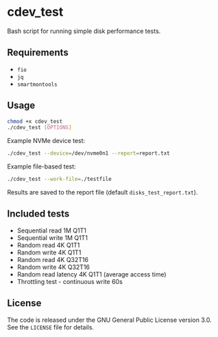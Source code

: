 # cdev_test

Bash script for running simple disk performance tests.

## Requirements
- `fio`
- `jq`
- `smartmontools`

## Usage
```bash
chmod +x cdev_test
./cdev_test [OPTIONS]
```

Example NVMe device test:
```bash
./cdev_test --device=/dev/nvme0n1 --report=report.txt
```

Example file-based test:
```bash
./cdev_test --work-file=./testfile
```

Results are saved to the report file (default `disks_test_report.txt`).

## Included tests
- Sequential read 1M Q1T1
- Sequential write 1M Q1T1
- Random read 4K Q1T1
- Random write 4K Q1T1
- Random read 4K Q32T16
- Random write 4K Q32T16
- Random read latency 4K Q1T1 (average access time)
- Throttling test - continuous write 60s

## License
The code is released under the GNU General Public License version 3.0.
See the `LICENSE` file for details.

